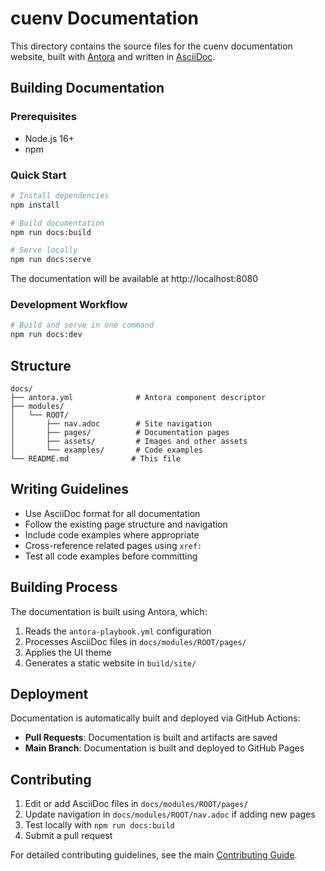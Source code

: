 # cuenv Documentation

This directory contains the source files for the cuenv documentation website, built with [Antora](https://antora.org/) and written in [AsciiDoc](https://asciidoctor.org/).

## Building Documentation

### Prerequisites

- Node.js 16+ 
- npm

### Quick Start

```bash
# Install dependencies
npm install

# Build documentation
npm run docs:build

# Serve locally
npm run docs:serve
```

The documentation will be available at http://localhost:8080

### Development Workflow

```bash
# Build and serve in one command
npm run docs:dev
```

## Structure

```
docs/
├── antora.yml              # Antora component descriptor
├── modules/
│   └── ROOT/
│       ├── nav.adoc        # Site navigation
│       ├── pages/          # Documentation pages
│       ├── assets/         # Images and other assets
│       └── examples/       # Code examples
└── README.md              # This file
```

## Writing Guidelines

- Use AsciiDoc format for all documentation
- Follow the existing page structure and navigation
- Include code examples where appropriate
- Cross-reference related pages using `xref:`
- Test all code examples before committing

## Building Process

The documentation is built using Antora, which:

1. Reads the `antora-playbook.yml` configuration
2. Processes AsciiDoc files in `docs/modules/ROOT/pages/`
3. Applies the UI theme
4. Generates a static website in `build/site/`

## Deployment

Documentation is automatically built and deployed via GitHub Actions:

- **Pull Requests**: Documentation is built and artifacts are saved
- **Main Branch**: Documentation is built and deployed to GitHub Pages

## Contributing

1. Edit or add AsciiDoc files in `docs/modules/ROOT/pages/`
2. Update navigation in `docs/modules/ROOT/nav.adoc` if adding new pages
3. Test locally with `npm run docs:build`
4. Submit a pull request

For detailed contributing guidelines, see the main [Contributing Guide](../CONTRIBUTING.md).